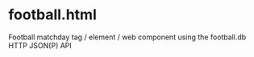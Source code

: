 football.html
=============

Football matchday tag / element / web component using the football.db HTTP JSON(P) API
